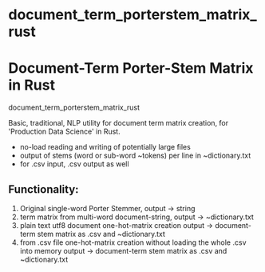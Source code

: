 # document_term_porterstem_matrix_rust

# Document-Term Porter-Stem Matrix in Rust
document_term_porterstem_matrix_rust

Basic, traditional, NLP utility for document term matrix creation,
for 'Production Data Science' in Rust.
- no-load reading and writing of potentially large files
- output of stems (word or sub-word ~tokens) per line in ~dictionary.txt
- for .csv input, .csv output as well

## Functionality:
1. Original single-word Porter Stemmer, output -> string
2. term matrix from multi-word document-string, output -> ~dictionary.txt
3. plain text utf8 document one-hot-matrix creation 
output -> document-term stem matrix as .csv and ~dictionary.txt
4. from .csv file one-hot-matrix creation 
without loading the whole .csv into memory
output -> document-term stem matrix as .csv and ~dictionary.txt
